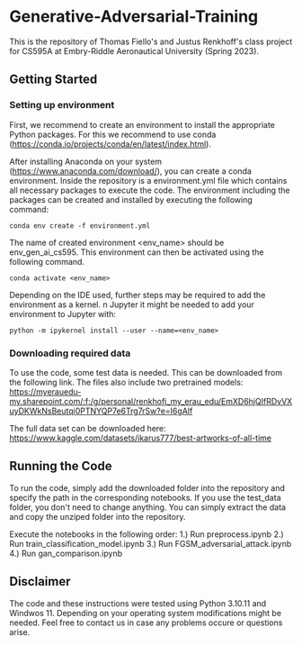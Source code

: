 # Generative-Adversarial-Training

This is the repository of Thomas Fiello's and Justus Renkhoff's class project for CS595A at Embry-Riddle Aeronautical University (Spring 2023).

## Getting Started

### Setting up environment
First, we recommend to create an environment to install the appropriate Python packages. For this we recommend to use conda (https://conda.io/projects/conda/en/latest/index.html). 

After installing Anaconda on your system (https://www.anaconda.com/download/), you can create a conda environment. Inside the repository is a environment.yml file which contains all necessary packages to execute the code. The environment including the packages can be created and installed by executing the following command: 
```console
conda env create -f environment.yml
``` 

The name of created environment <env_name> should be env_gen_ai_cs595. This environment can then be activated using the following command. 
```console
conda activate <env_name>
``` 

Depending on the IDE used, further steps may be required to add the environment as a kernel. n Jupyter it might be needed to add your environment to Jupyter with:
```console
python -m ipykernel install --user --name=<env_name>
``` 

### Downloading required data

To use the code, some test data is needed. This can be downloaded from the following link. The files also include two pretrained models:
https://myerauedu-my.sharepoint.com/:f:/g/personal/renkhofj_my_erau_edu/EmXD6hjQIfRDvVXuyDKWkNsBeutqi0PTNYQP7e6Trg7rSw?e=I6gAlf

The full data set can be downloaded here:
https://www.kaggle.com/datasets/ikarus777/best-artworks-of-all-time

## Running the Code

To run the code, simply add the downloaded folder into the repository and specify the path in the corresponding notebooks. If you use the test_data folder, you don't need to change anything. You can simply extract the data and copy the unziped folder into the repository.

Execute the notebooks in the following order:
1.) Run preprocess.ipynb
2.) Run train_classification_model.ipynb
3.) Run FGSM_adversarial_attack.ipynb
4.) Run gan_comparison.ipynb

## Disclaimer
The code and these instructions were tested using Python 3.10.11 and Windwos 11. Depending on your operating system modifications might be needed. Feel free to contact us in case any problems occure or questions arise.
